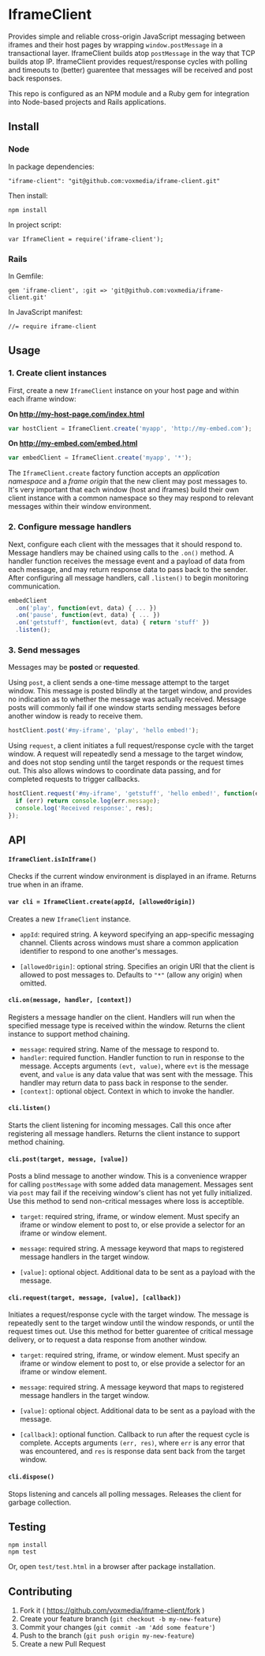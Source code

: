 # IframeClient

Provides simple and reliable cross-origin JavaScript messaging between iframes and their host pages by wrapping `window.postMessage` in a transactional layer. IframeClient builds atop `postMessage` in the way that TCP builds atop IP. IframeClient provides request/response cycles with polling and timeouts to (better) guarentee that messages will be received and post back responses.

This repo is configured as an NPM module and a Ruby gem for integration into Node-based projects and Rails applications.

## Install

### Node

In package dependencies:

`"iframe-client": "git@github.com:voxmedia/iframe-client.git"`

Then install:

`npm install`

In project script:

`var IframeClient = require('iframe-client');`

### Rails

In Gemfile:

`gem 'iframe-client', :git => 'git@github.com:voxmedia/iframe-client.git'`

In JavaScript manifest:

`//= require iframe-client`

## Usage

### 1. Create client instances

First, create a new `IframeClient` instance on your host page and within each iframe window:

**On http://my-host-page.com/index.html**

```javascript
var hostClient = IframeClient.create('myapp', 'http://my-embed.com');
```

**On http://my-embed.com/embed.html**

```javascript
var embedClient = IframeClient.create('myapp', '*');
```

The `IframeClient.create` factory function accepts an _application namespace_ and a _frame origin_ that the new client may post messages to. It's very important that each window (host and iframes) build their own client instance with a common namespace so they may respond to relevant messages within their window environment.

### 2. Configure message handlers

Next, configure each client with the messages that it should respond to. Message handlers may be chained using calls to the `.on()` method. A handler function receives the message event and a payload of data from each message, and may return response data to pass back to the sender. After configuring all message handlers, call `.listen()` to begin monitoring communication.

```javascript
embedClient
  .on('play', function(evt, data) { ... })
  .on('pause', function(evt, data) { ... })
  .on('getstuff', function(evt, data) { return 'stuff' })
  .listen();
```

### 3. Send messages

Messages may be **posted** or **requested**.

Using `post`, a client sends a one-time message attempt to the target window. This message is posted blindly at the target window, and provides no indication as to whether the message was actually received. Message posts will commonly fail if one window starts sending messages before another window is ready to receive them.

```javascript
hostClient.post('#my-iframe', 'play', 'hello embed!');
```

Using `request`, a client initiates a full request/response cycle with the target window. A request will repeatedly send a message to the target window, and does not stop sending until the target responds or the request times out. This also allows windows to coordinate data passing, and for completed requests to trigger callbacks.

```javascript
hostClient.request('#my-iframe', 'getstuff', 'hello embed!', function(err, res) {
  if (err) return console.log(err.message);
  console.log('Received response:', res);
});
```

## API

#### `IframeClient.isInIframe()`

Checks if the current window environment is displayed in an iframe. Returns true when in an iframe.

#### `var cli = IframeClient.create(appId, [allowedOrigin])`

Creates a new `IframeClient` instance.

* `appId`: required string. A keyword specifying an app-specific messaging channel. Clients across windows must share a common application identifier to respond to one another's messages.

* `[allowedOrigin]`: optional string. Specifies an origin URI that the client is allowed to post messages to. Defaults to `"*"` (allow any origin) when omitted.

#### `cli.on(message, handler, [context])`

Registers a message handler on the client. Handlers will run when the specified message type is received within the window. Returns the client instance to support method chaining.

* `message`: required string. Name of the message to respond to.
* `handler`: required function. Handler function to run in response to the message. Accepts arguments `(evt, value)`, where `evt` is the message event, and `value` is any data value that was sent with the message. This handler may return data to pass back in response to the sender.
* `[context]`: optional object. Context in which to invoke the handler.

#### `cli.listen()`

Starts the client listening for incoming messages. Call this once after registering all message handlers. Returns the client instance to support method chaining.

#### `cli.post(target, message, [value])`

Posts a blind message to another window. This is a convenience wrapper for calling `postMessage` with some added data management. Messages sent via `post` may fail if the receiving window's client has not yet fully initialized. Use this method to send non-critical messages where loss is acceptible.

* `target`: required string, iframe, or window element. Must specify an iframe or window element to post to, or else provide a selector for an iframe or window element.

* `message`: required string. A message keyword that maps to registered message handlers in the target window.

* `[value]`: optional object. Additional data to be sent as a payload with the message.

#### `cli.request(target, message, [value], [callback])`

Initiates a request/response cycle with the target window. The message is repeatedly sent to the target window until the window responds, or until the request times out. Use this method for better guarentee of critical message delivery, or to request a data response from another window.

* `target`: required string, iframe, or window element. Must specify an iframe or window element to post to, or else provide a selector for an iframe or window element.

* `message`: required string. A message keyword that maps to registered message handlers in the target window.

* `[value]`: optional object. Additional data to be sent as a payload with the message.

* `[callback]`: optional function. Callback to run after the request cycle is complete. Accepts arguments `(err, res)`, where `err` is any error that was encountered, and `res` is response data sent back from the target window.

#### `cli.dispose()`

Stops listening and cancels all polling messages. Releases the client for garbage collection.

## Testing

```
npm install
npm test
```

Or, open `test/test.html` in a browser after package installation.

## Contributing

1. Fork it ( https://github.com/voxmedia/iframe-client/fork )
2. Create your feature branch (`git checkout -b my-new-feature`)
3. Commit your changes (`git commit -am 'Add some feature'`)
4. Push to the branch (`git push origin my-new-feature`)
5. Create a new Pull Request
